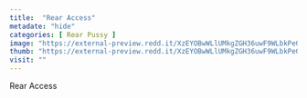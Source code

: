 ```yaml
---
title:  "Rear Access"
metadate: "hide"
categories: [ Rear Pussy ]
image: "https://external-preview.redd.it/XzEYOBwWLlUMkgZGH36uwF9WLbkPeGFsjHmhj00jUkQ.jpg?auto=webp&s=245ad7abec665cad5b441381af2f0226caec69ad"
thumb: "https://external-preview.redd.it/XzEYOBwWLlUMkgZGH36uwF9WLbkPeGFsjHmhj00jUkQ.jpg?width=640&crop=smart&auto=webp&s=7348978c2373cf9b42e2c0c744e4767b14859e02"
visit: ""
---
```

Rear Access
